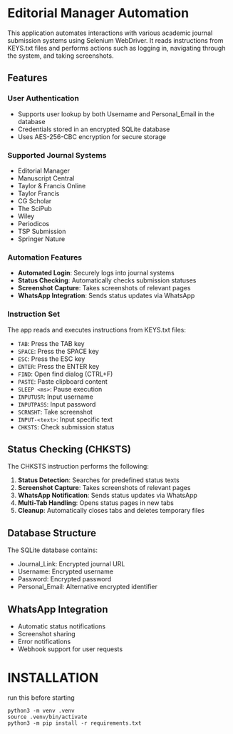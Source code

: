 # Editorial Manager Automation

This application automates interactions with various academic journal submission systems using Selenium WebDriver. It reads instructions from KEYS.txt files and performs actions such as logging in, navigating through the system, and taking screenshots.

## Features

### User Authentication
- Supports user lookup by both Username and Personal_Email in the database
- Credentials stored in an encrypted SQLite database
- Uses AES-256-CBC encryption for secure storage

### Supported Journal Systems
- Editorial Manager
- Manuscript Central
- Taylor & Francis Online
- Taylor Francis
- CG Scholar
- The SciPub
- Wiley
- Periodicos
- TSP Submission
- Springer Nature

### Automation Features
- **Automated Login**: Securely logs into journal systems
- **Status Checking**: Automatically checks submission statuses
- **Screenshot Capture**: Takes screenshots of relevant pages
- **WhatsApp Integration**: Sends status updates via WhatsApp

### Instruction Set
The app reads and executes instructions from KEYS.txt files:
- `TAB`: Press the TAB key
- `SPACE`: Press the SPACE key
- `ESC`: Press the ESC key
- `ENTER`: Press the ENTER key
- `FIND`: Open find dialog (CTRL+F)
- `PASTE`: Paste clipboard content
- `SLEEP <ms>`: Pause execution
- `INPUTUSR`: Input username
- `INPUTPASS`: Input password
- `SCRNSHT`: Take screenshot
- `INPUT-<text>`: Input specific text
- `CHKSTS`: Check submission status

## Status Checking (CHKSTS)
The CHKSTS instruction performs the following:

1. **Status Detection**: Searches for predefined status texts
2. **Screenshot Capture**: Takes screenshots of relevant pages
3. **WhatsApp Notification**: Sends status updates via WhatsApp
4. **Multi-Tab Handling**: Opens status pages in new tabs
5. **Cleanup**: Automatically closes tabs and deletes temporary files

## Database Structure
The SQLite database contains:
- Journal_Link: Encrypted journal URL
- Username: Encrypted username
- Password: Encrypted password
- Personal_Email: Alternative encrypted identifier

## WhatsApp Integration
- Automatic status notifications
- Screenshot sharing
- Error notifications
- Webhook support for user requests


# INSTALLATION

run this before starting
```
python3 -m venv .venv
source .venv/bin/activate
python3 -m pip install -r requirements.txt
```